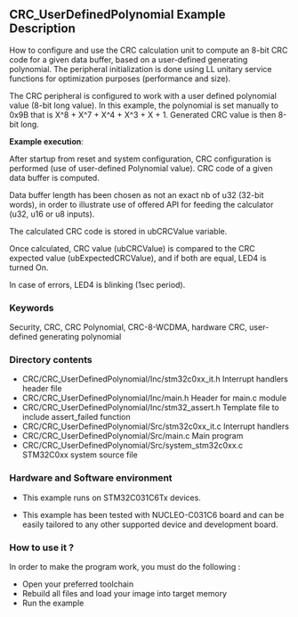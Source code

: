 ## <b>CRC_UserDefinedPolynomial Example Description</b>

How to configure and use the CRC calculation unit to compute an 8-bit CRC code
for a given data buffer, based on a user-defined generating polynomial. The
peripheral initialization is done using LL unitary service functions for optimization purposes (performance and size).

The CRC peripheral is configured to work with a user defined polynomial value (8-bit long value).
In this example, the polynomial is set manually to 0x9B that is X^8 + X^7 + X^4 + X^3 + X + 1.
Generated CRC value is then 8-bit long.

**Example execution**:

After startup from reset and system configuration, CRC configuration is performed (use of user-defined Polynomial value).
CRC code of a given data buffer is computed.

Data buffer length has been chosen as not an exact nb of u32 (32-bit words), in order to illustrate
use of offered API for feeding the calculator (u32, u16 or u8 inputs).

The calculated CRC code is stored in ubCRCValue variable.

Once calculated, CRC value (ubCRCValue) is compared to the CRC expected value (ubExpectedCRCValue),
and if both are equal, LED4 is turned On.

In case of errors, LED4 is blinking (1sec period).

### <b>Keywords</b>

Security, CRC, CRC Polynomial, CRC-8-WCDMA, hardware CRC, user-defined generating polynomial

### <b>Directory contents</b>

  - CRC/CRC_UserDefinedPolynomial/Inc/stm32c0xx_it.h          Interrupt handlers header file
  - CRC/CRC_UserDefinedPolynomial/Inc/main.h                  Header for main.c module
  - CRC/CRC_UserDefinedPolynomial/Inc/stm32_assert.h          Template file to include assert_failed function
  - CRC/CRC_UserDefinedPolynomial/Src/stm32c0xx_it.c          Interrupt handlers
  - CRC/CRC_UserDefinedPolynomial/Src/main.c                  Main program
  - CRC/CRC_UserDefinedPolynomial/Src/system_stm32c0xx.c      STM32C0xx system source file

### <b>Hardware and Software environment</b>

  - This example runs on STM32C031C6Tx devices.

  - This example has been tested with NUCLEO-C031C6 board and can be
    easily tailored to any other supported device and development board.

### <b>How to use it ?</b>

In order to make the program work, you must do the following :

 - Open your preferred toolchain
 - Rebuild all files and load your image into target memory
 - Run the example

